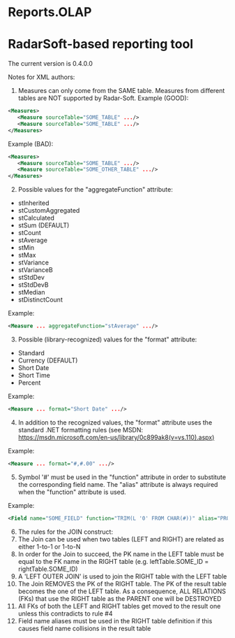 # Reports.OLAP
RadarSoft-based reporting tool
==============================

The current version is 0.4.0.0

Notes for XML authors:

1. Measures can only come from the SAME table. Measures from different tables are NOT supported by Radar-Soft.
 Example (GOOD):
 ```xml
 <Measures>
  	<Measure sourceTable="SOME_TABLE" .../>
	<Measure sourceTable="SOME_TABLE" .../>
 </Measures>
 ```
 Example (BAD):
 ```xml
 <Measures>
	<Measure sourceTable="SOME_TABLE" .../>
	<Measure sourceTable="SOME_OTHER_TABLE" .../>
 </Measures>
 ```

2. Possible values for the "aggregateFunction" attribute:
  - stInherited
  - stCustomAggregated
  - stCalculated
  - stSum (DEFAULT)
  - stCount
  - stAverage
  - stMin
  - stMax
  - stVariance
  - stVarianceB
  - stStdDev
  - stStdDevB
  - stMedian
  - stDistinctCount

 Example:
 ```xml
 <Measure ... aggregateFunction="stAverage" .../>
 ```

3. Possible (library-recognized) values for the "format" attribute:
  - Standard
  - Currency (DEFAULT)
  - Short Date
  - Short Time
  - Percent

 Example:
 ```xml
 <Measure ... format="Short Date" .../>
 ```

4. In addition to the recognized values, the "format" attribute uses the standard .NET formatting rules (see MSDN: https://msdn.microsoft.com/en-us/library/0c899ak8(v=vs.110).aspx)

 Example:
 ```xml
 <Measure ... format="#,#.00" .../>
 ```

5. Symbol '#' must be used in the "function" attribute in order to substitute the corresponding field name. The "alias" attribute is always required when the "function" attribute is used.

 Example:
 ```xml
 <Field name="SOME_FIELD" function="TRIM(L '0' FROM CHAR(#))" alias="PROCESSED_FIELD" .../>
 ```

6. The rules for the JOIN construct:
  1. The Join can be used when two tables (LEFT and RIGHT) are related as either 1-to-1 or 1-to-N
  2. In order for the Join to succeed, the PK name in the LEFT table must be equal to the FK name in the RIGHT table (e.g. leftTable.SOME_ID = rightTable.SOME_ID)
  3. A 'LEFT OUTER JOIN' is used to join the RIGHT table with the LEFT table
  4. The Join REMOVES the PK of the RIGHT table. The PK of the result table becomes the one of the LEFT table. As a consequence, ALL RELATIONS (FKs) that use the RIGHT table as the PARENT one will be DESTROYED
  5. All FKs of both the LEFT and RIGHT tables get moved to the result one unless this contradicts to rule #4
  6. Field name aliases must be used in the RIGHT table definition if this causes field name collisions in the result table
